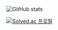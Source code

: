 

![GitHub stats](https://github-readme-stats.vercel.app/api?username=pyoki32&count_private=true&show_icons=true&theme=dracula)

[![Solved.ac
프로필](http://mazassumnida.wtf/api/mini/generate_badge?boj=pyob32)](https://solved.ac/pyob32)

<!--
![badge](https://github-readme-developer-health.com/cards/badge?username=pyoki32&theme=dark)
![fit](https://github-readme-developer-health.com/cards/fit?username=pyoki32&theme=dark)
![chart](https://github-readme-developer-health.com/cards/chart?username=pyoki32)
![calendar](https://github-readme-developer-health.com/cards/calendar?username=pyoki32&theme=sky)
![test](https://github-readme-developer-health.com/cards/badge?username=pyoki32&size=1.5&theme=forest)
--!>

